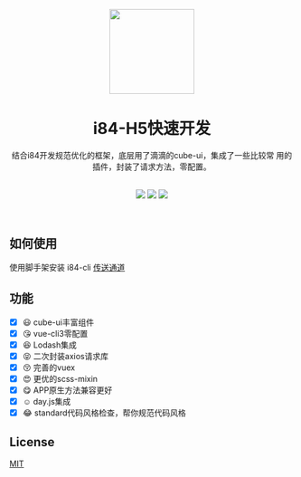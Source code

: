 
<p align="center">
<img src="https://github.com/robin901118/myImg/blob/master/i84-logo.png?raw=true" width="150">
</p>

<h1 align="center">i84-H5快速开发</h1>

<div align="center">
	结合i84开发规范优化的框架，底层用了滴滴的cube-ui，集成了一些比较常
	用的插件，封装了请求方法，零配置。
</div>

<br>

<p align="center">
<a href="https://github.com/robin901118/i84ProjectStandard"><img src="https://img.shields.io/badge/Github-i84--ui%201.1.1-green.png"></a> <a href="https://www.npmjs.com/package/i84-cli"><img src="https://img.shields.io/badge/npm-i84--cli%201.0.1-red.svg"></a> <a href="https://github.com/standard/standard/blob/master/docs/README-zhcn.md#is-there-a-readme-badge"><img src="https://img.shields.io/badge/code_style-standard-brightgreen.svg"></a>
</p>

<br>

## 如何使用
使用脚手架安装 i84-cli [传送通道](https://github.com/robin901118/i84-cli)

## 功能
- [x] :smiley: cube-ui丰富组件
- [x] :kissing_heart: vue-cli3零配置
- [x] :satisfied: Lodash集成
- [x] :stuck_out_tongue_closed_eyes: 二次封装axios请求库
- [x] :kissing_closed_eyes: 完善的vuex
- [x] :heart_eyes: 更优的scss-mixin
- [x] :yum: APP原生方法兼容更好
- [x] :relaxed: day.js集成
- [x] :joy: standard代码风格检查，帮你规范代码风格

## License

[MIT](http://opensource.org/licenses/MIT)
